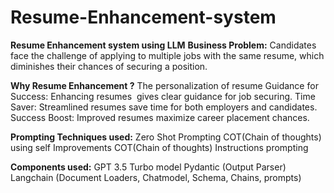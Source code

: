 # Resume-Enhancement-system
**Resume Enhancement system using LLM**
**Business Problem:** Candidates face the challenge of applying to multiple jobs with the same resume, which diminishes their chances of securing a position.

**Why Resume Enhancement ?**
The personalization of resume
Guidance for Success: Enhancing resumes  gives clear guidance for job securing.
Time Saver: Streamlined resumes save time for both employers and candidates.
Success Boost: Improved resumes maximize career placement chances.

**Prompting Techniques used:**
Zero Shot Prompting
COT(Chain of thoughts) using self Improvements
COT(Chain of thoughts) 
Instructions prompting

**Components used:**
GPT 3.5 Turbo model
Pydantic (Output Parser)
Langchain (Document Loaders, Chatmodel, Schema, Chains, prompts)
